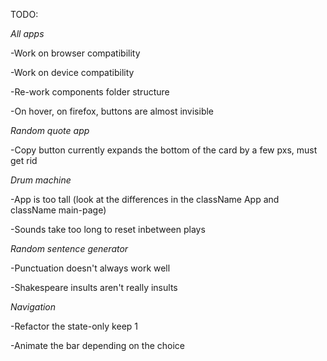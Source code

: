 TODO:

_All apps_

-Work on browser compatibility

-Work on device compatibility

-Re-work components folder structure

-On hover, on firefox, buttons are almost invisible

_Random quote app_

-Copy button currently expands the bottom of the card by a few pxs, must get rid

_Drum machine_

-App is too tall (look at the differences in the className App and className main-page)

-Sounds take too long to reset inbetween plays

_Random sentence generator_

-Punctuation doesn't always work well

-Shakespeare insults aren't really insults


_Navigation_

-Refactor the state-only keep 1

-Animate the bar depending on the choice
